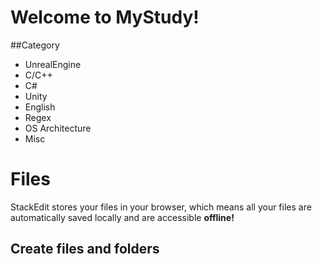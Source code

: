 # Welcome to MyStudy!
##Category
- UnrealEngine
- C/C++
- C#
- Unity
- English
- Regex
- OS Architecture
- Misc


# Files

StackEdit stores your files in your browser, which means all your files are automatically saved locally and are accessible **offline!**

## Create files and folders
